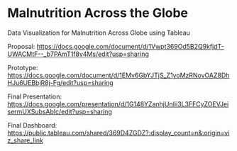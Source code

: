 # Malnutrition Across the Globe
Data Visualization for Malnutrition Across Globe using Tableau

Proposal: https://docs.google.com/document/d/1Vwpt369Od5B2Q9kfjdT-UWACMtF--_b7PAmT1f8v4Ms/edit?usp=sharing

Prototype: https://docs.google.com/document/d/1EMv6GbYJTjS_Z1yoMzRNovOAZ8DhHJu6UEBbjR8j-Fg/edit?usp=sharing

Final Presentation: https://docs.google.com/presentation/d/1G148YZanhjUnIii3L3FFCyZOEVJeisermUXSubsAblc/edit?usp=sharing

Final Dashboard: https://public.tableau.com/shared/369D4ZGDZ?:display_count=n&:origin=viz_share_link
